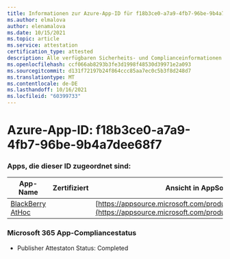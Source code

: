 ```yaml
---
title: Informationen zur Azure-App-ID für f18b3ce0-a7a9-4fb7-96be-9b4a7dee68f7
ms.author: elmalova
author: elenamalova
ms.date: 10/15/2021
ms.topic: article
ms.service: attestation
certification_type: attested
description: Alle verfügbaren Sicherheits- und Complianceinformationen für f18b3ce0-a7a9-4fb7-96be-9b4a7dee68f7.
ms.openlocfilehash: ccf066ab8293b3fe3d1998f48530d39971e2a093
ms.sourcegitcommit: d131f72197b24f864ccc85aa7ec0c5b3f8d248d7
ms.translationtype: MT
ms.contentlocale: de-DE
ms.lasthandoff: 10/16/2021
ms.locfileid: "60399733"
---
```

# <a name="azure-app-id-f18b3ce0-a7a9-4fb7-96be-9b4a7dee68f7"></a>Azure-App-ID: f18b3ce0-a7a9-4fb7-96be-9b4a7dee68f7


### <a name="apps-associated-with-this-id"></a>Apps, die dieser ID zugeordnet sind:
| **App-Name** | **Zertifiziert** | **Ansicht in AppSource** |
|--------------|---------------|-----------------------|
| [BlackBerry AtHoc](https://docs.microsoft.com/microsoft-365-app-certification/forward/WA200003065) |  | [https://appsource.microsoft.com/product/office/WA200003065](https://appsource.microsoft.com/product/office/WA200003065) |

### <a name="microsoft-365-app-compliance-status"></a>Microsoft 365 App-Compliancestatus
- Publisher Attestaton Status: Completed
